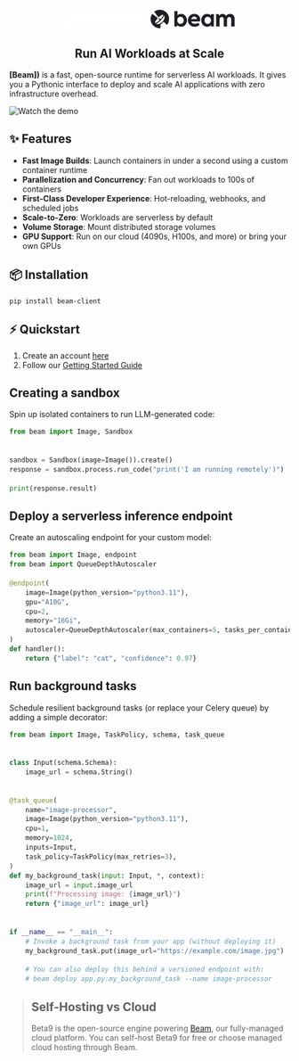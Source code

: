 <div align="center">
<p align="center">
<img alt="Logo" src="static/beam-logo-white.png#gh-dark-mode-only" width="30%">
<img alt="Logo" src="static/beam-logo-dark.png#gh-light-mode-only" width="30%">
</p>

## Run AI Workloads at Scale



</div>

**[Beam])** is a fast, open-source runtime for serverless AI workloads. It gives you a Pythonic interface to deploy and scale AI applications with zero infrastructure overhead.

![Watch the demo](static/readme.gif)

## ✨ Features

- **Fast Image Builds**: Launch containers in under a second using a custom container runtime
- **Parallelization and Concurrency**: Fan out workloads to 100s of containers
- **First-Class Developer Experience**: Hot-reloading, webhooks, and scheduled jobs
- **Scale-to-Zero**: Workloads are serverless by default
- **Volume Storage**: Mount distributed storage volumes
- **GPU Support**: Run on our cloud (4090s, H100s, and more) or bring your own GPUs

## 📦 Installation

```shell
pip install beam-client
```

## ⚡️ Quickstart

1. Create an account [here](https://beam.cloud?utm_source=github_readme)
2. Follow our [Getting Started Guide](https://platform.beam.cloud/onboarding?utm_source=github_readme)

## Creating a sandbox

Spin up isolated containers to run LLM-generated code:

```python
from beam import Image, Sandbox


sandbox = Sandbox(image=Image()).create()
response = sandbox.process.run_code("print('I am running remotely')")

print(response.result)
```

## Deploy a serverless inference endpoint

Create an autoscaling endpoint for your custom model:

```python
from beam import Image, endpoint
from beam import QueueDepthAutoscaler

@endpoint(
    image=Image(python_version="python3.11"),
    gpu="A10G",
    cpu=2,
    memory="16Gi",
    autoscaler=QueueDepthAutoscaler(max_containers=5, tasks_per_container=30)
)
def handler():
    return {"label": "cat", "confidence": 0.97}
```

## Run background tasks

Schedule resilient background tasks (or replace your Celery queue) by adding a simple decorator:

```python
from beam import Image, TaskPolicy, schema, task_queue


class Input(schema.Schema):
    image_url = schema.String()


@task_queue(
    name="image-processor",
    image=Image(python_version="python3.11"),
    cpu=1,
    memory=1024,
    inputs=Input,
    task_policy=TaskPolicy(max_retries=3),
)
def my_background_task(input: Input, *, context):
    image_url = input.image_url
    print(f"Processing image: {image_url}")
    return {"image_url": image_url}


if __name__ == "__main__":
    # Invoke a background task from your app (without deploying it)
    my_background_task.put(image_url="https://example.com/image.jpg")

    # You can also deploy this behind a versioned endpoint with:
    # beam deploy app.py:my_background_task --name image-processor
```

> ## Self-Hosting vs Cloud
>
> Beta9 is the open-source engine powering [Beam](https://beam.cloud), our fully-managed cloud platform. You can self-host Beta9 for free or choose managed cloud hosting through Beam.

